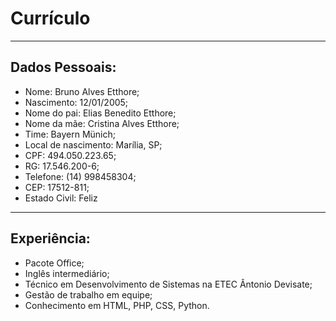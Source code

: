 # Currículo

---

## Dados Pessoais:
- Nome: Bruno Alves Etthore;
- Nascimento: 12/01/2005;
- Nome do pai: Elias Benedito Etthore;
- Nome da mãe: Cristina Alves Etthore;
- Time: Bayern Münich;
- Local de nascimento: Marília, SP;
- CPF: 494.050.223.65;
- RG: 17.546.200-6;
- Telefone: (14) 998458304;
- CEP: 17512-811;
- Estado Civil: Feliz

---

## Experiência:
- Pacote Office;
- Inglês intermediário;
- Técnico em Desenvolvimento de Sistemas na ETEC Ântonio Devisate;
- Gestão de trabalho em equipe;
- Conhecimento em HTML, PHP, CSS, Python.